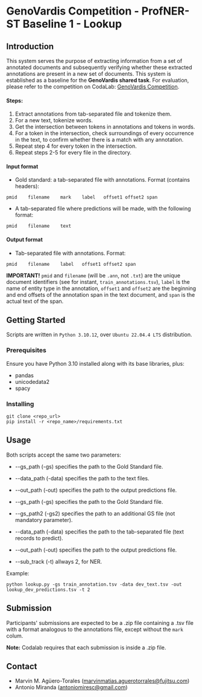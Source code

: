 # GenoVardis Competition - ProfNER-ST Baseline 1 - Lookup

## Introduction
This system serves the purpose of extracting information from a set of annotated documents and subsequently verifying whether these extracted annotations are present in a new set of documents. This system is established as a baseline for the **GenoVardis shared task**. For evaluation, please refer to the competition on CodaLab: [GenoVardis Competition](https://codalab.lisn.upsaclay.fr/competitions/17733).

#### Steps: 
1. Extract annotations from tab-separated file and tokenize them.
2. For a new text, tokenize words. 
3. Get the intersection between tokens in annotations and tokens in words.
4. For a token in the intersection, check surroundings of every occurrence in the text, to confirm whether there is a match with any annotation.
5. Repeat step 4 for every token in the intersection.
6. Repeat steps 2-5 for every file in the directory.

#### Input format
+ Gold standard: a tab-separated file with annotations. Format (contains headers):
```
pmid	filename	mark	label	offset1	offset2	span
```

+ A tab-separated file where predictions will be made, with the following format:
```
pmid	filename	text
```

#### Output format
+ Tab-separated file with annotations. Format:
```
pmid	filename	label	offset1	offset2	span
```

**IMPORTANT!** `pmid` and `filename` (will be `.ann`, not `.txt`) are the unique document identifiers (see for instant, `train_annotations.tsv`), `label` is the name of entity type in the annotation, `offset1` and `offset2` are the beginning and end offsets of the annotation span in the text document, and `span` is the actual text of the span.

## Getting Started

Scripts are written in `Python 3.10.12`, over `Ubuntu 22.04.4 LTS` distribution.

### Prerequisites

Ensure you have Python 3.10 installed along with its base libraries, plus:
+ pandas
+ unicodedata2
+ spacy

### Installing

```
git clone <repo_url>
pip install -r <repo_name>/requirements.txt
```

## Usage

Both scripts accept the same two parameters:
+ --gs_path (-gs) specifies the path to the Gold Standard file.
+ --data_path (-data) specifies the path to the text files.
+ --out_path (-out) specifies the path to the output predictions file.

+ --gs_path (-gs) specifies the path to the Gold Standard file.
+ --gs_path2 (-gs2) specifies the path to an additional GS file (not mandatory parameter).
+ --data_path (-data) specifies the path to the tab-separated file (text records to predict).
+ --out_path (-out) specifies the path to the output predictions file.
+ --sub_track (-t) allways 2, for NER.

Example:
```
python lookup.py -gs train_annotation.tsv -data dev_text.tsv -out lookup_dev_predictions.tsv -t 2
```

## Submission
Participants' submissions are expected to be a .zip file containing a .tsv file with a format analogous to the annotations file, except without the `mark` colum.

**Note:** Codalab requires that each submission is inside a .zip file.

## Contact
+ Marvin M. Agüero-Torales (marvinmatias.aguerotorrales@fujitsu.com)
+ Antonio Miranda (antoniomiresc@gmail.com)
```
